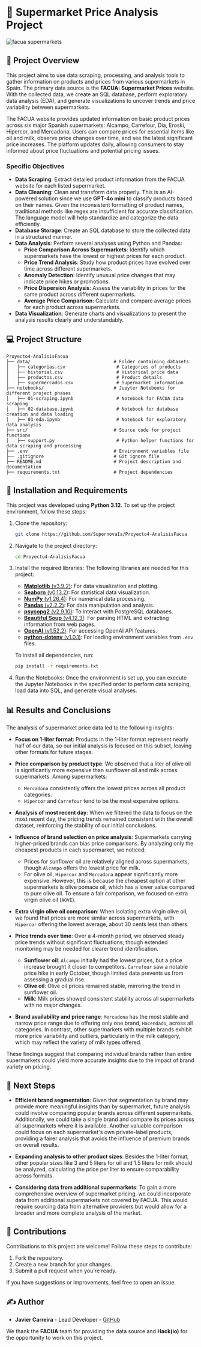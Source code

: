 # 🛒 Supermarket Price Analysis Project

![facua supermarkets](https://github.com/user-attachments/assets/94c04f0b-602a-484c-9889-73c542005257)

## 📜 Project Overview
This project aims to use data scraping, processing, and analysis tools to gather information on products and prices from various supermarkets in Spain. The primary data source is the **FACUA: Supermarket Prices** website. With the collected data, we create an SQL database, perform exploratory data analysis (EDA), and generate visualizations to uncover trends and price variability between supermarkets.

The FACUA website provides updated information on basic product prices across six major Spanish supermarkets: Alcampo, Carrefour, Dia, Eroski, Hipercor, and Mercadona. Users can compare prices for essential items like oil and milk, observe price changes over time, and see the latest significant price increases. The platform updates daily, allowing consumers to stay informed about price fluctuations and potential pricing issues.

### Specific Objectives
- **Data Scraping**: Extract detailed product information from the FACUA website for each listed supermarket.
- **Data Cleaning**: Clean and transform data properly. This is an AI-powered solution since we use **GPT-4o mini** to classify products based on their names. Given the inconsistent formatting of product names, traditional methods like regex are insufficient for accurate classification. The language model will help standardize and categorize the data efficiently.
- **Database Storage**: Create an SQL database to store the collected data in a structured manner.
- **Data Analysis**: Perform several analyses using Python and Pandas:
  - **Price Comparison Across Supermarkets**: Identify which supermarkets have the lowest or highest prices for each product.
  - **Price Trend Analysis**: Study how product prices have evolved over time across different supermarkets.
  - **Anomaly Detection**: Identify unusual price changes that may indicate price hikes or promotions.
  - **Price Dispersion Analysis**: Assess the variability in prices for the same product across different supermarkets.
  - **Average Price Comparison**: Calculate and compare average prices for each product across supermarkets.
- **Data Visualization**: Generate charts and visualizations to present the analysis results clearly and understandably.

## 💻 Project Structure
```plaintext
Proyecto4-AnalisisFacua
├── data/                               # Folder containing datasets
│   ├── categorias.csv                   # Categories of products
│   ├── historial.csv                    # Historical price data
│   ├── productos.csv                    # Product details
│   ├── supermercados.csv                # Supermarket information
├── notebooks/                          # Jupyter Notebooks for different project phases
│   ├── 01-scraping.ipynb                # Notebook for FACUA data scraping
│   ├── 02-database.ipynb                # Notebook for database creation and data loading
│   ├── 03-eda.ipynb                     # Notebook for exploratory data analysis
├── src/                                # Source code for project functions
│   ├── support.py                       # Python helper functions for data scraping and processing
├── .env                                # Environment variables file
├── .gitignore                          # Git ignore file
├── README.md                           # Project description and documentation
├── requirements.txt                    # Project dependencies
```

## 🔧 Installation and Requirements

This project was developed using **Python 3.12**. To set up the project environment, follow these steps:

1. Clone the repository:
   ```bash
   git clone https://github.com/SupernovaIa/Proyecto4-AnalisisFacua 
   ```

2. Navigate to the project directory:
   ```bash
   cd Proyecto4-AnalisisFacua
   ```

3. Install the required libraries:
   The following libraries are needed for this project:

   - [**Matplotlib** (v3.9.2)](https://matplotlib.org/stable/contents.html): For data visualization and plotting.
   - [**Seaborn** (v0.13.2)](https://seaborn.pydata.org/): For statistical data visualization.
   - [**NumPy** (v1.26.4)](https://numpy.org/doc/stable/): For numerical data processing.
   - [**Pandas** (v2.2.2)](https://pandas.pydata.org/pandas-docs/stable/): For data manipulation and analysis.
   - [**psycopg2** (v2.9.10)](https://www.psycopg.org/docs/): To interact with PostgreSQL databases.
   - [**Beautiful Soup** (v4.12.3)](https://beautiful-soup-4.readthedocs.io/en/latest/): For parsing HTML and extracting information from web pages.
   - [**OpenAI** (v1.52.2)](https://platform.openai.com/docs/introduction): For accessing OpenAI API features.
   - [**python-dotenv** (v1.0.1)](https://saurabh-kumar.com/python-dotenv/): For loading environment variables from `.env` files.

   To install all dependencies, run:
   ```bash
   pip install -r requirements.txt
   ```

4. Run the Notebooks:
   Once the environment is set up, you can execute the Jupyter Notebooks in the specified order to perform data scraping, load data into SQL, and generate visual analyses.


## 📊 Results and Conclusions

The analysis of supermarket price data led to the following insights:

- **Focus on 1-liter format**: Products in the 1-liter format represent nearly half of our data, so our initial analysis is focused on this subset, leaving other formats for future stages.

- **Price comparison by product type**: We observed that a liter of olive oil is significantly more expensive than sunflower oil and milk across supermarkets. Among supermarkets:
  - `Mercadona` consistently offers the lowest prices across all product categories.
  - `Hipercor` and `Carrefour` tend to be the most expensive options.

- **Analysis of most recent day**: When we filtered the data to focus on the most recent day, the pricing trends remained consistent with the overall dataset, reinforcing the stability of our initial conclusions.

- **Influence of brand selection on price analysis**: Supermarkets carrying higher-priced brands can bias price comparisons. By analyzing only the cheapest products in each supermarket, we noticed:
  - Prices for sunflower oil are relatively aligned across supermarkets, though `Alcampo` offers the lowest price for milk.
  - For olive oil, `Hipercor` and `Mercadona` appear significantly more expensive. However, this is because the cheapest option at other supermarkets is olive pomace oil, which has a lower value compared to pure olive oil. To ensure a fair comparison, we focused on extra virgin olive oil (`AOVE`).

- **Extra virgin olive oil comparison**: When isolating extra virgin olive oil, we found that prices are more similar across supermarkets, with `Hipercor` offering the lowest average, about 30 cents less than others.

- **Price trends over time**: Over a 4-month period, we observed steady price trends without significant fluctuations, though extended monitoring may be needed for clearer trend identification.
  - **Sunflower oil**: `Alcampo` initially had the lowest prices, but a price increase brought it closer to competitors. `Carrefour` saw a notable price hike in early October, though limited data prevents us from assessing a gradual rise.
  - **Olive oil**: Olive oil prices remained stable, mirroring the trend in sunflower oil.
  - **Milk**: Milk prices showed consistent stability across all supermarkets with no major changes.

- **Brand availability and price range**: `Mercadona` has the most stable and narrow price range due to offering only one brand, `Hacendado`, across all categories. In contrast, other supermarkets with multiple brands exhibit more price variability and outliers, particularly in the milk category, which may reflect the variety of milk types offered.

These findings suggest that comparing individual brands rather than entire supermarkets could yield more accurate insights due to the impact of brand variety on pricing.

## 🔄 Next Steps

- **Efficient brand segmentation**: Given that segmentation by brand may provide more meaningful insights than by supermarket, future analysis could involve comparing popular brands across different supermarkets. Additionally, we could take a single brand and compare its prices across all supermarkets where it is available. Another valuable comparison could focus on each supermarket's own private-label products, providing a fairer analysis that avoids the influence of premium brands on overall results.

- **Expanding analysis to other product sizes**: Besides the 1-liter format, other popular sizes like 3 and 5 liters for oil and 1.5 liters for milk should be analyzed, calculating the price per liter to ensure comparability across formats.

- **Considering data from additional supermarkets**: To gain a more comprehensive overview of supermarket pricing, we could incorporate data from additional supermarkets not covered by FACUA. This would require sourcing data from alternative providers but would allow for a broader and more complete analysis of the market.

  
## 🤝 Contributions
Contributions to this project are welcome! Follow these steps to contribute:

1. Fork the repository.
2. Create a new branch for your changes.
3. Submit a pull request when you're ready.

If you have suggestions or improvements, feel free to open an issue.

## ✍️ Author
- **Javier Carreira** - Lead Developer - [GitHub](https://github.com/SupernovaIa)

We thank the **FACUA** team for providing the data source and **Hack(io)** for the opportunity to work on this project.